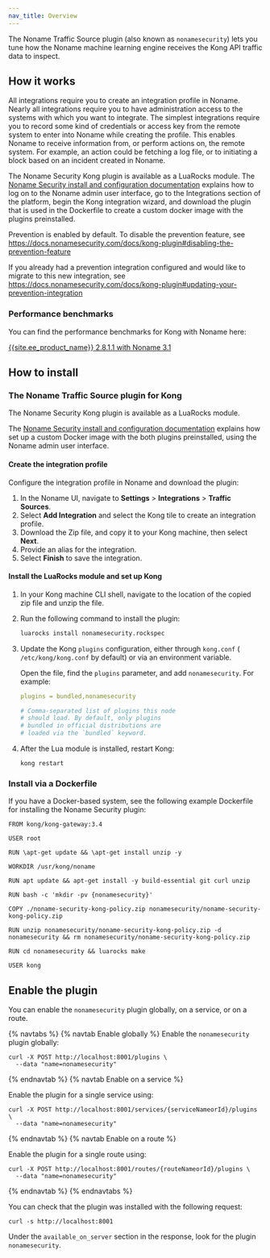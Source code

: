 ```yaml
---
nav_title: Overview
---
```


The Noname Traffic Source plugin (also known as `nonamesecurity`) lets you tune
how the Noname machine learning engine receives the Kong API traffic data to inspect.

## How it works

All integrations require you to create an integration profile in Noname. 
Nearly all integrations require you to have administration access to the systems with which you want to integrate. 
The simplest integrations require you to record some kind of credentials or access key from the remote system to enter into Noname while creating the profile. 
This enables Noname to receive information from, or perform actions on, the remote system. 
For example, an action could be fetching a log file, or to initiating a block based on an incident created in Noname.

The Noname Security Kong plugin is available as a LuaRocks module.
The [Noname Security install and configuration documentation](https://docs.nonamesecurity.com/docs/kong-plugin) explains how to log on to the Noname admin user interface, go to the Integrations section of the platform, begin the Kong integration wizard, and download the plugin that is used in the Dockerfile to create a custom docker image with the plugins preinstalled. 

Prevention is enabled by default. To disable the prevention feature, see https://docs.nonamesecurity.com/docs/kong-plugin#disabling-the-prevention-feature 

If you already had a prevention integration configured and would like to migrate to this new integration, see https://docs.nonamesecurity.com/docs/kong-plugin#updating-your-prevention-integration


### Performance benchmarks

You can find the performance benchmarks for Kong with Noname here:

[{{site.ee_product_name}} 2.8.1.1 with Noname 3.1](https://docs.nonamesecurity.com/v320/docs/kong-performance-results)

## How to install

### The Noname Traffic Source plugin for Kong

The Noname Security Kong plugin is available as a LuaRocks module.

The [Noname Security install and configuration documentation](https://docs.nonamesecurity.com/docs/kong-plugin) explains how set up a custom Docker image with the both plugins preinstalled, using the Noname admin user interface.

#### Create the integration profile

Configure the integration profile in Noname and download the plugin:

1. In the Noname UI, navigate to **Settings** > **Integrations** > **Traffic Sources**. 
2. Select **Add Integration** and select the Kong tile to create an integration profile. 
3. Download the Zip file, and copy it to your Kong machine, then select **Next**. 
4. Provide an alias for the integration.
5. Select **Finish** to save the integration.

#### Install the LuaRocks module and set up Kong

1. In your Kong machine CLI shell, navigate to the location of the copied zip file and unzip the file.
2. Run the following command to install the plugin:

    ```sh
    luarocks install nonamesecurity.rockspec
    ```

3. Update the Kong `plugins` configuration, either through `kong.conf` ( `/etc/kong/kong.conf` by default) or via an environment variable.

    Open the file, find the `plugins` parameter, and add `nonamesecurity`. 
    For example:

    ```yaml
    plugins = bundled,nonamesecurity    

    # Comma-separated list of plugins this node
    # should load. By default, only plugins
    # bundled in official distributions are
    # loaded via the `bundled` keyword.
    ```

4. After the Lua module is installed, restart Kong:

    ```shell
    kong restart
    ```

### Install via a Dockerfile

If you have a Docker-based system, see the following example Dockerfile for 
installing the Noname Security plugin:

```docker
FROM kong/kong-gateway:3.4

USER root

RUN \apt-get update && \apt-get install unzip -y

WORKDIR /usr/kong/noname

RUN apt update && apt-get install -y build-essential git curl unzip

RUN bash -c 'mkdir -pv {nonamesecurity}'

COPY ./noname-security-kong-policy.zip nonamesecurity/noname-security-kong-policy.zip

RUN unzip nonamesecurity/noname-security-kong-policy.zip -d nonamesecurity && rm nonamesecurity/noname-security-kong-policy.zip

RUN cd nonamesecurity && luarocks make

USER kong
```

## Enable the plugin

You can enable the `nonamesecurity` plugin globally, on a service, or on a route.

{% navtabs %}
{% navtab Enable globally %}
Enable the `nonamesecurity` plugin globally: 

```shell
curl -X POST http://localhost:8001/plugins \
  --data "name=nonamesecurity"
```
{% endnavtab %}
{% navtab Enable on a service %}

Enable the plugin for a single service using:
```shell
curl -X POST http://localhost:8001/services/{serviceNameorId}/plugins \ 
  --data "name=nonamesecurity"
```

{% endnavtab %}
{% navtab Enable on a route %}

Enable the plugin for a single route using:
```shell
curl -X POST http://localhost:8001/routes/{routeNameorId}/plugins \
  --data "name=nonamesecurity"
```

{% endnavtab %}
{% endnavtabs %}

You can check that the plugin was installed with the following request:

```shell
curl -s http://localhost:8001
```

Under the `available_on_server` section in the response, look for the plugin `nonamesecurity`.
